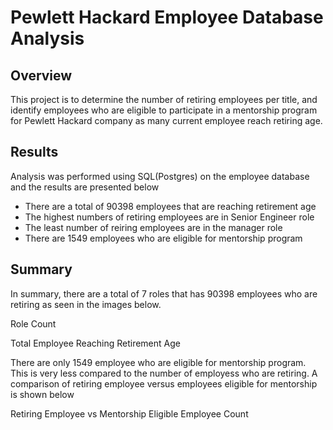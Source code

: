 # Pewlett Hackard Employee Database Analysis

## Overview

This project is to determine the number of retiring employees per title, and identify employees who are eligible to participate in a mentorship program for Pewlett Hackard company as many current employee reach retiring age.

## Results

Analysis was performed using SQL(Postgres) on the employee database and the results are presented below

- There are a total of 90398 employees that are reaching retirement age
- The highest numbers of retiring employees are in Senior Engineer role
- The least number of reiring employees are in the manager role
- There are 1549 employees who are eligible for mentorship program

## Summary

In summary, there are a total of 7 roles that has 90398 employees who are retiring as seen in the images below.

Role Count


Total Employee Reaching Retirement Age

There are only 1549 employee who are eligible for mentorship program. This is very less compared to the number of employess who are retiring. A comparison of retiring employee versus employees eligible for mentorship is shown below

Retiring Employee vs Mentorship Eligible Employee Count